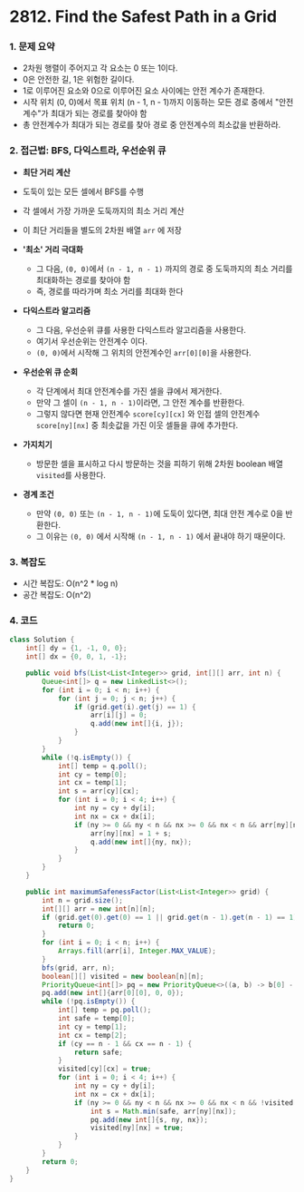 # 2812. Find the Safest Path in a Grid

### 1. 문제 요약

- 2차원 행렬이 주어지고 각 요소는 0 또는 1이다.
- 0은 안전한 길, 1은 위험한 길이다.
- 1로 이루어진 요소와 0으로 이루어진 요소 사이에는 안전 계수가 존재한다.
- 시작 위치 (0, 0)에서 목표 위치 (n - 1, n - 1)까지 이동하는 모든 경로 중에서 "안전계수"가 최대가 되는 경로를 찾아야 함
- 총 안전계수가 최대가 되는 경로를 찾아 경로 중 안전계수의 최소값을 반환하라.

### 2. 접근법: BFS, 다익스트라, 우선순위 큐

-  **최단 거리 계산**
  - 도둑이 있는 모든 셀에서 BFS를 수행
  - 각 셀에서 가장 가까운 도둑까지의 최소 거리 계산
  - 이 최단 거리들을 별도의 2차원 배열 `arr` 에 저장

- **'최소' 거리 극대화**
  - 그 다음, `(0, 0)`에서 `(n - 1, n - 1)` 까지의 경로 중 도둑까지의 최소 거리를 최대화하는 경로를 찾아야 함
  - 즉, 경로를 따라가며 최소 거리를 최대화 한다

- **다익스트라 알고리즘**
  - 그 다음, 우선순위 큐를 사용한 다익스트라 알고리즘을 사용한다.
  - 여기서 우선순위는 안전계수 이다.
  - `(0, 0)`에서 시작해 그 위치의 안전계수인 `arr[0][0]`을 사용한다.

- **우선순위 큐 순회**
  - 각 단계에서 최대 안전계수를 가진 셀을 큐에서 제거한다.
  - 만약 그 셀이 `(n - 1, n - 1)`이라면, 그 안전 계수를 반환한다.
  - 그렇지 않다면 현재 안전계수 `score[cy][cx]` 와 인접 셀의 안전계수 `score[ny][nx]` 중 최솟값을 가진 이웃 셀들을 큐에 추가한다.

- **가지치기**
  - 방문한 셀을 표시하고 다시 방문하는 것을 피하기 위해 2차원 boolean 배열 `visited`를 사용한다.

- **경계 조건**
  - 만약 `(0, 0)` 또는 `(n - 1, n - 1)`에 도둑이 있다면, 최대 안전 계수로 0을 반환한다.
  - 그 이유는 `(0, 0)` 에서 시작해 `(n - 1, n - 1)` 에서 끝내야 하기 때문이다.


### 3. 복잡도

- 시간 복잡도: O(n^2 * log n)
- 공간 복잡도: O(n^2)

### 4. 코드

``` Java
class Solution {
    int[] dy = {1, -1, 0, 0};
    int[] dx = {0, 0, 1, -1};

    public void bfs(List<List<Integer>> grid, int[][] arr, int n) {
        Queue<int[]> q = new LinkedList<>();
        for (int i = 0; i < n; i++) {
            for (int j = 0; j < n; j++) {
                if (grid.get(i).get(j) == 1) {
                    arr[i][j] = 0;
                    q.add(new int[]{i, j});
                }
            }
        }
        while (!q.isEmpty()) {
            int[] temp = q.poll();
            int cy = temp[0];
            int cx = temp[1];
            int s = arr[cy][cx];
            for (int i = 0; i < 4; i++) {
                int ny = cy + dy[i];
                int nx = cx + dx[i];
                if (ny >= 0 && ny < n && nx >= 0 && nx < n && arr[ny][nx] > 1 + s) {
                    arr[ny][nx] = 1 + s;
                    q.add(new int[]{ny, nx});
                }
            }
        }
    }

    public int maximumSafenessFactor(List<List<Integer>> grid) {
        int n = grid.size();
        int[][] arr = new int[n][n];
        if (grid.get(0).get(0) == 1 || grid.get(n - 1).get(n - 1) == 1) {
            return 0;
        }
        for (int i = 0; i < n; i++) {
            Arrays.fill(arr[i], Integer.MAX_VALUE);
        }
        bfs(grid, arr, n);
        boolean[][] visited = new boolean[n][n];
        PriorityQueue<int[]> pq = new PriorityQueue<>((a, b) -> b[0] - a[0]);
        pq.add(new int[]{arr[0][0], 0, 0});
        while (!pq.isEmpty()) {
            int[] temp = pq.poll();
            int safe = temp[0];
            int cy = temp[1];
            int cx = temp[2];
            if (cy == n - 1 && cx == n - 1) {
                return safe;
            }
            visited[cy][cx] = true;
            for (int i = 0; i < 4; i++) {
                int ny = cy + dy[i];
                int nx = cx + dx[i];
                if (ny >= 0 && ny < n && nx >= 0 && nx < n && !visited[ny][nx]) {
                    int s = Math.min(safe, arr[ny][nx]);
                    pq.add(new int[]{s, ny, nx});
                    visited[ny][nx] = true;
                }
            }
        }
        return 0;
    }
}
```